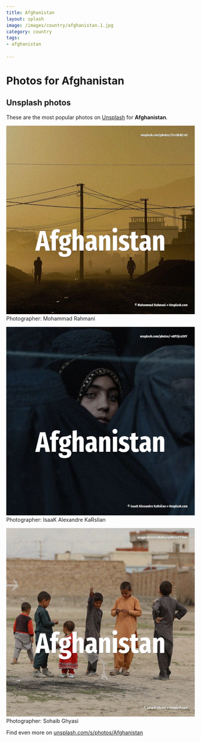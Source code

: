 ```yaml
---
title: Afghanistan
layout: splash
image: /images/country/afghanistan.1.jpg
category: country
tags:
- afghanistan

---
```

# Photos for Afghanistan
 
## Unsplash photos
These are the most popular photos on [Unsplash](https://unsplash.com) for **Afghanistan**.
 
![Afghanistan](/images/country/afghanistan.1.jpg)
Photographer:  Mohammad Rahmani
 
![Afghanistan](/images/country/afghanistan.2.jpg)
Photographer:  IsaaK Alexandre KaRslian
 
![Afghanistan](/images/country/afghanistan.3.jpg)
Photographer:  Sohaib Ghyasi
 
Find even more on [unsplash.com/s/photos/Afghanistan](https://unsplash.com/s/photos/Afghanistan)
 

